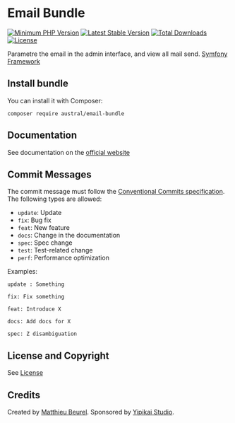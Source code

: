 # Email Bundle

[![Minimum PHP Version](https://img.shields.io/badge/php-%3E%3D%207.4-8892BF.svg)](https://php.net/)
[![Latest Stable Version](https://img.shields.io/packagist/v/austral/email-bundle.svg)](https://packagist.org/packages/austral/email-bundle)
[![Total Downloads](https://poser.pugx.org/austral/email-bundle/downloads.svg)](https://packagist.org/packages/austral/email-bundle)
[![License](https://poser.pugx.org/austral/email-bundle/license.svg)](https://packagist.org/packages/austral/email-bundle)

Parametre the email in the admin interface, and view all mail send.
[Symfony Framework](https://symfony.com)

## Install bundle

You can install it with Composer:

```
composer require austral/email-bundle
```

## Documentation
See documentation on the [official website](https://austral.dev/en/bundles/email-bundle)

## Commit Messages

The commit message must follow the [Conventional Commits specification](https://www.conventionalcommits.org/).
The following types are allowed:

* `update`: Update
* `fix`: Bug fix
* `feat`: New feature
* `docs`: Change in the documentation
* `spec`: Spec change
* `test`: Test-related change
* `perf`: Performance optimization

Examples:

    update : Something

    fix: Fix something

    feat: Introduce X

    docs: Add docs for X

    spec: Z disambiguation

## License and Copyright
See [License](https://austral.dev/en/license)

## Credits
Created by [Matthieu Beurel](https://www.mbeurel.com). Sponsored by [Yipikai Studio](https://yipikai.studio).